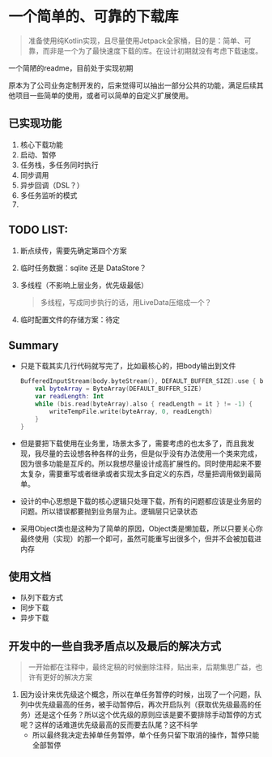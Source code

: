 # 一个简单的、可靠的下载库
> 准备使用纯Kotlin实现，且尽量使用Jetpack全家桶，目的是：简单、可靠，而非是一个为了最快速度下载的库。在设计初期就没有考虑下载速度。

一个简陋的readme，目前处于实现初期

原本为了公司业务定制开发的，后来觉得可以抽出一部分公共的功能，满足后续其他项目一些简单的使用，或者可以简单的自定义扩展使用。



## 已实现功能

1. 核心下载功能
2. 启动、暂停
3. 任务栈，多任务同时执行
4. 同步调用
5. 异步回调（DSL？）
6. 多任务监听的模式
7.

## TODO LIST:

1. 断点续传，需要先确定第四个方案

2. 临时任务数据：sqlite 还是  DataStore？

3. 多线程（不影响上层业务，优先级最低）

   > 多线程，写成同步执行的话，用LiveData压缩成一个？

4. 临时配置文件的存储方案：待定

## Summary

* 只是下载其实几行代码就写完了，比如最核心的，把body输出到文件

  ```kotlin
  BufferedInputStream(body.byteStream(), DEFAULT_BUFFER_SIZE).use { bis ->
      val byteArray = ByteArray(DEFAULT_BUFFER_SIZE)
      var readLength: Int
      while (bis.read(byteArray).also { readLength = it } != -1) {
          writeTempFile.write(byteArray, 0, readLength)
      }
  }
  ```

* 但是要把下载使用在业务里，场景太多了，需要考虑的也太多了，而且我发现，我尽量的去设想各种各样的业务，但是似乎没有办法使用一个类来完成，因为很多功能是互斥的。所以我想尽量设计成高扩展性的。同时使用起来不要太复杂，需要重写或者继承或者实现太多自定义的东西，尽量把调用做到最简单。
* 设计的中心思想是下载的核心逻辑只处理下载，所有的问题都应该是业务层的问题。所以错误都要抛到业务层为止。逻辑层只记录状态
* 采用Object类也是这种为了简单的原因，Object类是懒加载，所以只要关心你最终使用（实现）的那一个即可，虽然可能重写出很多个，但并不会被加载进内存

## 使用文档

* 队列下载方式
* 同步下载
* 异步下载

## 开发中的一些自我矛盾点以及最后的解决方式

> 一开始都在注释中，最终定稿的时候删除注释，贴出来，后期集思广益，也许有更好的解决方案

1. 因为设计来优先级这个概念，所以在单任务暂停的时候，出现了一个问题，队列中优先级最高的任务，被手动暂停后，再次开启队列（获取优先级最高的任务）还是这个任务？所以这个优先级的原则应该是要不要排除手动暂停的方式呢？这样的话难道优先级最高的反而要去队尾？这不科学
   - 所以最终我决定去掉单任务暂停，单个任务只留下取消的操作，暂停只能全部暂停